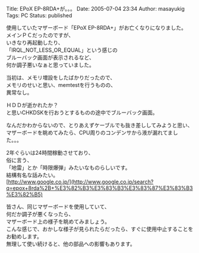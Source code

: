 Title: EPoX EP-8RDA+が。。。
Date: 2005-07-04 23:34
Author: masayukig
Tags: PC
Status: published

使用していたマザーボード「EPoX EP-8RDA+」がお亡くなりになりました。  
メインＰＣだったのですが、  
いきなり再起動したり、  
「IRQL\_NOT\_LESS\_OR\_EQUAL」という感じの  
ブルーバック画面が表示されるなど、  
何か調子悪いなぁと思っていました。

当初は、メモリ増設をしたばかりだったので、  
メモリのせいと思い、memtestを行うものの、  
異常なし。

ＨＤＤが逝かれたか？  
と思いCHKDSKを行おうとするものの途中でブルーバック画面。

なんだかわからないので、とりあえずケーブルでも抜き差ししてみようと思い、  
マザーボードを眺めてみたら、CPU周りのコンデンサから液が漏れてました。。。

2年ぐらいは24時間稼動させており、  
俗に言う、  
「地雷」とか「時限爆弾」みたいなものらしいです。  
結構有名な話みたい。  
[http://www.google.co.jp/](http://www.google.co.jp/search?q=epox+8rda%2B+%E3%82%B3%E3%83%B3%E3%83%87%E3%83%B3%E3%82%B5)

皆さん、同じマザーボードを使用していて、  
何だか調子が悪くなったら、  
マザーボード上の様子を眺めてみましょう。  
こんな感じで、おかしな様子が見られたらだったら、すぐに使用中止することをお勧めします。  
無理して使い続けると、他の部品への影響もあります。
